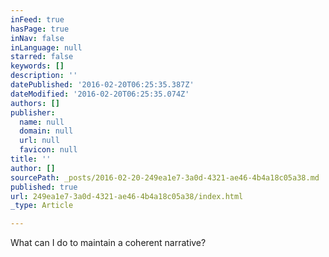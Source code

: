 ```yaml
---
inFeed: true
hasPage: true
inNav: false
inLanguage: null
starred: false
keywords: []
description: ''
datePublished: '2016-02-20T06:25:35.387Z'
dateModified: '2016-02-20T06:25:35.074Z'
authors: []
publisher:
  name: null
  domain: null
  url: null
  favicon: null
title: ''
author: []
sourcePath: _posts/2016-02-20-249ea1e7-3a0d-4321-ae46-4b4a18c05a38.md
published: true
url: 249ea1e7-3a0d-4321-ae46-4b4a18c05a38/index.html
_type: Article

---
```

What can I do to maintain a coherent narrative?